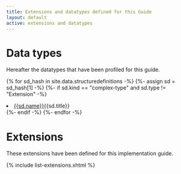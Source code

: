 ```yaml
---
title: Extensions and datatypes defined for this Guide
layout: default
active: extensions and datatypes
---
```


# Data types

Hereafter the datatypes that have been profiled for this guide.

{% for sd_hash in site.data.structuredefinitions -%}
  {%- assign sd = sd_hash[1] -%}
  {%- if sd.kind  == "complex-type" and sd.type != "Extension" -%}
<li> <a href="{{sd.path}}">{{sd.name}}</a>{{sd.title}}  </li>
  {%- endif -%}
{%- endfor -%}
 
 
# Extensions

These extensions have been defined for this implementation guide.

 {% include list-extensions.xhtml %}
